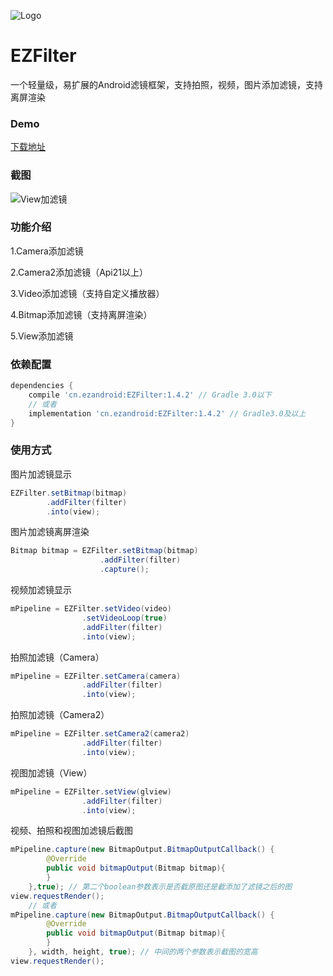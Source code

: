 ![Logo](https://raw.githubusercontent.com/uestccokey/EZFilter/master/logo.png)
# EZFilter
一个轻量级，易扩展的Android滤镜框架，支持拍照，视频，图片添加滤镜，支持离屏渲染

### Demo

[下载地址](https://raw.githubusercontent.com/uestccokey/EZFilter/master/demo.apk)

### 截图

![View加滤镜](https://raw.githubusercontent.com/uestccokey/EZFilter/develop/view-filter.gif)

### 功能介绍

1.Camera添加滤镜

2.Camera2添加滤镜（Api21以上）

3.Video添加滤镜（支持自定义播放器）

4.Bitmap添加滤镜（支持离屏渲染）

5.View添加滤镜

### 依赖配置

``` gradle
dependencies {
    compile 'cn.ezandroid:EZFilter:1.4.2' // Gradle 3.0以下
    // 或者
    implementation 'cn.ezandroid:EZFilter:1.4.2' // Gradle3.0及以上
}
```

### 使用方式

图片加滤镜显示

``` java
EZFilter.setBitmap(bitmap)
        .addFilter(filter)
        .into(view);
```
图片加滤镜离屏渲染

``` java
Bitmap bitmap = EZFilter.setBitmap(bitmap)
                    .addFilter(filter)
                    .capture();

```

视频加滤镜显示

``` java
mPipeline = EZFilter.setVideo(video)
                .setVideoLoop(true)
                .addFilter(filter)
                .into(view);
```

拍照加滤镜（Camera）

``` java
mPipeline = EZFilter.setCamera(camera)
                .addFilter(filter)
                .into(view);
```

拍照加滤镜（Camera2）

``` java
mPipeline = EZFilter.setCamera2(camera2)
                .addFilter(filter)
                .into(view);
```

视图加滤镜（View）

``` java
mPipeline = EZFilter.setView(glview)
                .addFilter(filter)
                .into(view);
```

视频、拍照和视图加滤镜后截图

``` java
mPipeline.capture(new BitmapOutput.BitmapOutputCallback() {
        @Override
        public void bitmapOutput(Bitmap bitmap){
        }
    },true); // 第二个boolean参数表示是否截原图还是截添加了滤镜之后的图
view.requestRender();
    // 或者
mPipeline.capture(new BitmapOutput.BitmapOutputCallback() {
        @Override
        public void bitmapOutput(Bitmap bitmap){
        }
    }, width, height, true); // 中间的两个参数表示截图的宽高
view.requestRender();
```

